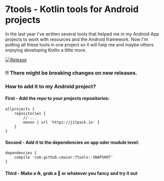 # 7tools - Kotlin tools for Android projects

In the last year I've written several tools that helped me in my Android App projects to work with resources and the Android framework. Now I'm putting all these tools in one project so it will help me and maybe others enjoying developing Kotlin a little more.

[![Release](https://jitpack.io/v/cmaier/7tools.svg)](https://jitpack.io/cmaier/7tools)

### :bangbang: There might be breaking changes on new releases.

### How to add it to my Android project?

#### First - Add the repo to your projects repositories:

```Gradle
allprojects {
    repositories {
        // ...
        maven { url 'https://jitpack.io' }
    }
}
```

#### Second - Add it to the dependencies on app oder module level:

```Gradle
dependencies {
    compile 'com.github.cmaier:7tools:-SNAPSHOT'
}
```

#### Third - Make a :coffee:, grab a :beer: or whatever you fancy and try it out
